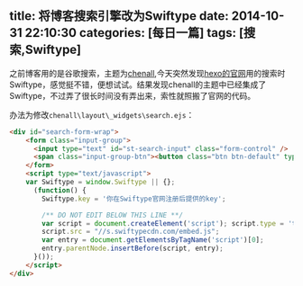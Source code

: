 title: 将博客搜索引擎改为Swiftype
date: 2014-10-31 22:10:30
categories: [每日一篇]
tags: [搜索,Swiftype]
---
之前博客用的是谷歌搜索，主题为[chenall](https://github.com/chenall/hexo-theme-chenall),今天突然发现[hexo的官网](http://hexo.io/)用的搜索时Swiftype，感觉挺不错，便想试试。结果发现chenall的主题中已经集成了Swiftype，不过弄了很长时间没有弄出来，索性就照搬了官网的代码。

办法为修改`chenall\layout\_widgets\search.ejs`：
```html
<div id="search-form-wrap">
	<form class="input-group">
	  <input type="text" id="st-search-input" class="form-control" />
	  <span class="input-group-btn"><button class="btn btn-default" type="search"><i class="fa fa-search"></i></button></span>
	</form>
	<script type="text/javascript">
	var Swiftype = window.Swiftype || {};
	  (function() {
		Swiftype.key = '你在Swiftype官网注册后提供的key';

		/** DO NOT EDIT BELOW THIS LINE **/
		var script = document.createElement('script'); script.type = 'text/javascript'; script.async = true;
		script.src = "//s.swiftypecdn.com/embed.js";
		var entry = document.getElementsByTagName('script')[0];
		entry.parentNode.insertBefore(script, entry);
	  }());
	</script>
</div>
```